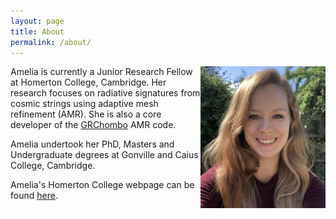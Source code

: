 ```yaml
---
layout: page
title: About
permalink: /about/
---
```


<img src="https://raw.githubusercontent.com/amelialdrew/amelialdrew.github.io/gh-pages/website/ProfilePicture.png" width="200" style="float:right">

Amelia is currently a Junior Research Fellow at Homerton College, Cambridge. Her research focuses on radiative signatures from cosmic strings using adaptive mesh refinement (AMR). She is also a core developer of the [GRChombo](https://github.com/GRChombo) AMR code.

Amelia undertook her PhD, Masters and Undergraduate degrees at Gonville and Caius College, Cambridge.

Amelia's Homerton College webpage can be found [here](https://www.homerton.cam.ac.uk/node/26157).




